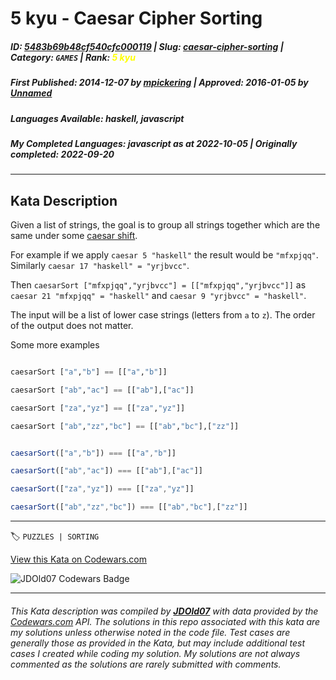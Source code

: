 # 5 kyu - Caesar Cipher Sorting

##### **ID**: [5483b69b48cf540cfc000119](https://www.codewars.com/kata/5483b69b48cf540cfc000119) | **Slug**: [caesar-cipher-sorting](https://www.codewars.com/kata/5483b69b48cf540cfc000119) | **Category**: `GAMES` | **Rank**: <span style="color:yellow">5 kyu</span>

##### **First Published**: 2014-12-07 ***by*** [mpickering](https://www.codewars.com/users/mpickering) | **Approved**: 2016-01-05 ***by*** [Unnamed](https://www.codewars.com/users/Unnamed)

##### **Languages Available**: haskell, javascript

##### **My Completed Languages**: javascript ***as at*** 2022-10-05 | **Originally completed**: 2022-09-20

---

## Kata Description


Given a list of strings, the goal is to group all strings together which are the same under some [caesar shift](http://en.wikipedia.org/wiki/Caesar_cipher). 



For example if we apply `caesar 5 "haskell"` the result would be `"mfxpjqq"`. Similarly `caesar 17 "haskell" = "yrjbvcc"`. 



Then `caesarSort ["mfxpjqq","yrjbvcc"] = [["mfxpjqq","yrjbvcc"]]` as `caesar 21 "mfxpjqq" = "haskell"` and `caesar 9 "yrjbvcc" = "haskell"`. 



The input will be a list of lower case strings (letters from `a` to `z`). The order of the output does not matter. 



Some more examples

```haskell

caesarSort ["a","b"] == [["a","b"]]

caesarSort ["ab","ac"] == [["ab"],["ac"]]

caesarSort ["za","yz"] == [["za","yz"]]

caesarSort ["ab","zz","bc"] == [["ab","bc"],["zz"]]

```

```javascript

caesarSort(["a","b"]) === [["a","b"]]

caesarSort(["ab","ac"]) === [["ab"],["ac"]]

caesarSort(["za","yz"]) === [["za","yz"]]

caesarSort(["ab","zz","bc"]) === [["ab","bc"],["zz"]]

```

---


🏷 `PUZZLES | SORTING`


[View this Kata on Codewars.com](https://www.codewars.com/kata/5483b69b48cf540cfc000119)

![](https://www.codewars.com/users/jdold07/badges/large "JDOld07 Codewars Badge")

---

###### *This Kata description was compiled by [**JDOld07**](https://tpstech.dev) with data provided by the [Codewars.com](https://www.codewars.com) API.  The solutions in this repo associated with this kata are my solutions unless otherwise noted in the code file.  Test cases are generally those as provided in the Kata, but may include additional test cases I created while coding my solution.  My solutions are not always commented as the solutions are rarely submitted with comments.*
